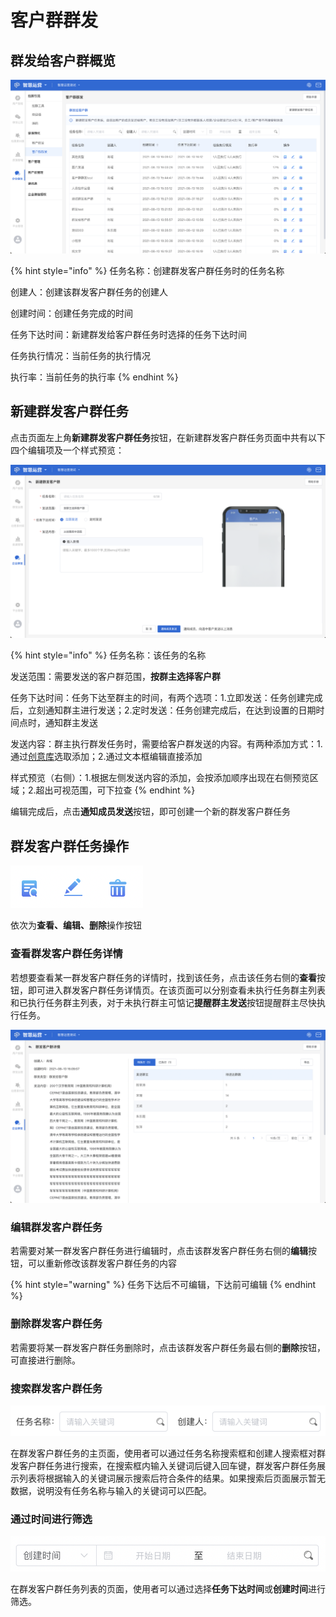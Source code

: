 # 客户群群发

## 群发给客户群概览

![群发给客户群概览](../../.gitbook/assets/客户群群发概览.png)

{% hint style="info" %}
任务名称：创建群发客户群任务时的任务名称

创建人：创建该群发客户群任务的创建人

创建时间：创建任务完成的时间

任务下达时间：新建群发给客户群任务时选择的任务下达时间

任务执行情况：当前任务的执行情况

执行率：当前任务的执行率
{% endhint %}

## 新建群发客户群任务

点击页面左上角**新建群发客户群任务**按钮，在新建群发客户群任务页面中共有以下四个编辑项及一个样式预览：

![新增客户群群发任务](../../.gitbook/assets/客户群群发新增.png)

{% hint style="info" %}
任务名称：该任务的名称

发送范围：需要发送的客户群范围，**按群主选择客户群**

任务下达时间：任务下达至群主的时间，有两个选项：1.立即发送：任务创建完成后，立刻通知群主进行发送；2.定时发送：任务创建完成后，在达到设置的日期时间点时，通知群主发送

发送内容：群主执行群发任务时，需要给客户群发送的内容。有两种添加方式：1.通过[创意库](../../creativity-material-library/creativity-library.md)选取添加；2.通过文本框编辑直接添加

样式预览（右侧）：1.根据左侧发送内容的添加，会按添加顺序出现在右侧预览区域；2.超出可视范围，可下拉查
{% endhint %}

编辑完成后，点击**通知成员发送**按钮，即可创建一个新的群发客户群任务

## 群发客户群任务操作

![操作按钮](../../.gitbook/assets/客户群群发操作.png)

依次为**查看、编辑、删除**操作按钮

### 查看群发客户群任务详情

若想要查看某一群发客户群任务的详情时，找到该任务，点击该任务右侧的**查看**按钮，即可进入群发客户群任务详情页。在该页面可以分别查看未执行任务群主列表和已执行任务群主列表，对于未执行群主可惦记**提醒群主发送**按钮提醒群主尽快执行任务。

![群发客户群任务详情](../../.gitbook/assets/客户群群发详情.png)

### 编辑群发客户群任务

若需要对某一群发客户群任务进行编辑时，点击该群发客户群任务右侧的**编辑**按钮，可以重新修改该群发客户群任务的内容

{% hint style="warning" %}
任务下达后不可编辑，下达前可编辑
{% endhint %}

### 删除群发客户群任务

若需要将某一群发客户群任务删除时，点击该群发客户群任务最右侧的**删除**按钮，可直接进行删除。

### 搜索群发客户群任务

![搜索框](../../.gitbook/assets/客户群群发搜索.png)

在群发客户群任务的主页面，使用者可以通过任务名称搜索框和创建人搜索框对群发客户群任务进行搜索，在搜索框内输入关键词后键入回车键，群发客户群任务展示列表将根据输入的关键词展示搜索后符合条件的结果。如果搜索后页面展示暂无数据，说明没有任务名称与输入的关键词可以匹配。

### 通过时间进行筛选

![时间筛选](../../.gitbook/assets/客户群群发时间筛选.png)

在群发客户群任务列表的页面，使用者可以通过选择**任务下达时间**或**创建时间**进行筛选。

